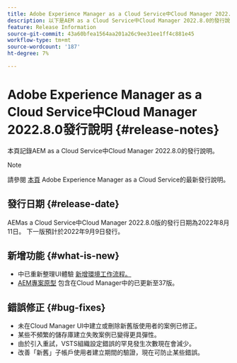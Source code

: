 ```yaml
---
title: Adobe Experience Manager as a Cloud Service中Cloud Manager 2022.8.0發行說明
description: 以下是AEM as a Cloud Service中Cloud Manager 2022.8.0的發行說明。
feature: Release Information
source-git-commit: 43a60bfea1564aa201a26c9ee31ee1ff4c881e45
workflow-type: tm+mt
source-wordcount: '187'
ht-degree: 7%

---
```



# Adobe Experience Manager as a Cloud Service中Cloud Manager 2022.8.0發行說明 {#release-notes}

本頁記錄AEM as a Cloud Service中Cloud Manager 2022.8.0的發行說明。

>[!NOTE]
>
>請參閱 [本頁](/help/release-notes/release-notes-cloud/release-notes-current.md) Adobe Experience Manager as a Cloud Service的最新發行說明。

## 發行日期 {#release-date}

AEMas a Cloud Service中Cloud Manager 2022.8.0版的發行日期為2022年8月11日。 下一版預計於2022年9月9日發行。

## 新增功能 {#what-is-new}

* 中已重新整理UI體驗 [新增環境工作流程。](/help/implementing/cloud-manager/manage-environments.md)
* [AEM專案原型](https://experienceleague.adobe.com/docs/experience-manager-core-components/using/developing/archetype/overview.html) 包含在Cloud Manager中的已更新至37版。

## 錯誤修正 {#bug-fixes}

* 未在Cloud Manager UI中建立或刪除新舊版使用者的案例已修正。
* 某些不頻繁的儲存庫建立失敗案例已變得更具彈性。
* 由於引入重試，VSTS組織設定錯誤的罕見發生次數現在會減少。
* 改善「新舊」子帳戶使用者建立期間的驗證，現在可防止某些錯誤。
